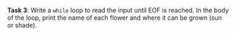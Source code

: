 **Task 3**: Write a `while` loop to read the input until EOF is reached. In the body of the loop, print the name of each flower and where it can be grown (sun or shade).
